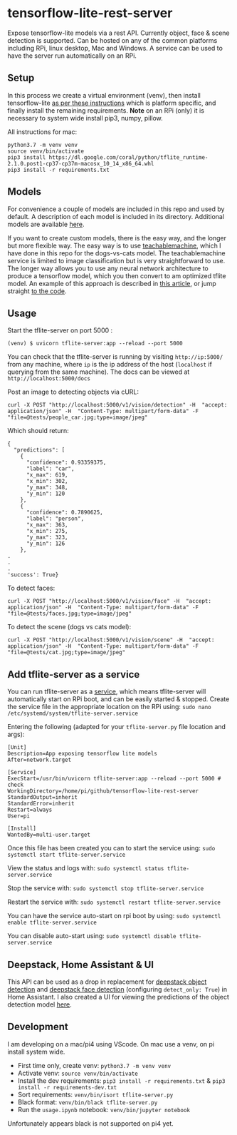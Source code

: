 # tensorflow-lite-rest-server
Expose tensorflow-lite models via a rest API. Currently object, face & scene detection is supported. Can be hosted on any of the common platforms including RPi, linux desktop, Mac and Windows. A service can be used to have the server run automatically on an RPi.

## Setup
In this process we create a virtual environment (venv), then install tensorflow-lite [as per these instructions](https://www.tensorflow.org/lite/guide/python) which is platform specific, and finally install the remaining requirements. **Note** on an RPi (only) it is necessary to system wide install pip3, numpy, pillow.

All instructions for mac:
```
python3.7 -m venv venv
source venv/bin/activate
pip3 install https://dl.google.com/coral/python/tflite_runtime-2.1.0.post1-cp37-cp37m-macosx_10_14_x86_64.whl
pip3 install -r requirements.txt
```

## Models
For convenience a couple of models are included in this repo and used by default. A description of each model is included in its directory. Additional models are available [here](https://github.com/google-coral/edgetpu/tree/master/test_data).

If you want to create custom models, there is the easy way, and the longer but more flexible way. The easy way is to use [teachablemachine](https://teachablemachine.withgoogle.com/train/image), which I have done in this repo for the dogs-vs-cats model. The teachablemachine service is limited to image classification but is very straightforward to use. The longer way allows you to use any neural network architecture to produce a tensorflow model, which you then convert to am optimized tflite model. An example of this approach is described in [this article](https://towardsdatascience.com/inferences-from-a-tf-lite-model-transfer-learning-on-a-pre-trained-model-e16e7c5f0ee6), or jump straight [to the code](https://github.com/arshren/TFLite/blob/master/Transfer%20Learning%20with%20TFLite-Copy1.ipynb).

## Usage
Start the tflite-server on port 5000 :
```
(venv) $ uvicorn tflite-server:app --reload --port 5000
```

You can check that the tflite-server is running by visiting `http://ip:5000/` from any machine, where `ip` is the ip address of the host (`localhost` if querying from the same machine). The docs can be viewed at `http://localhost:5000/docs`

Post an image to detecting objects via cURL:
```
curl -X POST "http://localhost:5000/v1/vision/detection" -H  "accept: application/json" -H  "Content-Type: multipart/form-data" -F "file=@tests/people_car.jpg;type=image/jpeg"
```
Which should return:
```
{
  "predictions": [
    {
      "confidence": 0.93359375, 
      "label": "car", 
      "x_max": 619, 
      "x_min": 302, 
      "y_max": 348, 
      "y_min": 120
    }, 
    {
      "confidence": 0.7890625, 
      "label": "person", 
      "x_max": 363, 
      "x_min": 275, 
      "y_max": 323, 
      "y_min": 126
    },
.
.
.
'success': True}
```

To detect faces:
```
curl -X POST "http://localhost:5000/v1/vision/face" -H  "accept: application/json" -H  "Content-Type: multipart/form-data" -F "file=@tests/faces.jpg;type=image/jpeg"
```

To detect the scene (dogs vs cats model):
```
curl -X POST "http://localhost:5000/v1/vision/scene" -H  "accept: application/json" -H  "Content-Type: multipart/form-data" -F "file=@tests/cat.jpg;type=image/jpeg"
```

## Add tflite-server as a service
You can run tflite-server as a [service](https://www.raspberrypi.org/documentation/linux/usage/systemd.md), which means tflite-server will automatically start on RPi boot, and can be easily started & stopped. Create the service file in the appropriate location on the RPi using: ```sudo nano /etc/systemd/system/tflite-server.service```

Entering the following (adapted for your `tflite-server.py` file location and args):
```
[Unit]
Description=App exposing tensorflow lite models
After=network.target

[Service]
ExecStart=/usr/bin/uvicorn tflite-server:app --reload --port 5000 # check
WorkingDirectory=/home/pi/github/tensorflow-lite-rest-server
StandardOutput=inherit
StandardError=inherit
Restart=always
User=pi

[Install]
WantedBy=multi-user.target
```

Once this file has been created you can to start the service using:
```sudo systemctl start tflite-server.service```

View the status and logs with:
```sudo systemctl status tflite-server.service```

Stop the service with:
```sudo systemctl stop tflite-server.service```

Restart the service with:
```sudo systemctl restart tflite-server.service```

You can have the service auto-start on rpi boot by using:
```sudo systemctl enable tflite-server.service```

You can disable auto-start using:
```sudo systemctl disable tflite-server.service```

## Deepstack, Home Assistant & UI
This API can be used as a drop in replacement for [deepstack object detection](https://github.com/robmarkcole/HASS-Deepstack-object) and [deepstack face detection](https://github.com/robmarkcole/HASS-Deepstack-face) (configuring `detect_only: True`) in Home Assistant. I also created a UI for viewing the predictions of the object detection model [here](https://github.com/robmarkcole/deepstack-ui).

## Development
I am developing on a mac/pi4 using VScode. On mac use a venv, on pi install system wide.

* First time only, create venv: `python3.7 -m venv venv`
* Activate venv: `source venv/bin/activate`
* Install the dev requirements: `pip3 install -r requirements.txt` & `pip3 install -r requirements-dev.txt`
* Sort requirements: `venv/bin/isort tflite-server.py`
* Black format: `venv/bin/black tflite-server.py`
* Run the `usage.ipynb` notebook: `venv/bin/jupyter notebook`

Unfortunately appears black is not supported on pi4 yet.